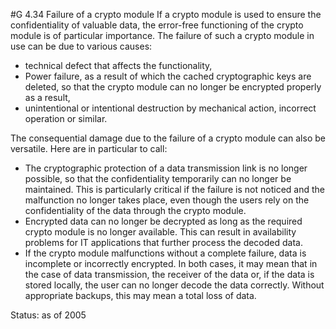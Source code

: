 #G 4.34 Failure of a crypto module
If a crypto module is used to ensure the confidentiality of valuable data, the error-free functioning of the crypto module is of particular importance. The failure of such a crypto module in use can be due to various causes:

* technical defect that affects the functionality,
* Power failure, as a result of which the cached cryptographic keys are deleted, so that the crypto module can no longer be encrypted properly as a result,
* unintentional or intentional destruction by mechanical action, incorrect operation or similar.


The consequential damage due to the failure of a crypto module can also be versatile. Here are in particular to call:

* The cryptographic protection of a data transmission link is no longer possible, so that the confidentiality temporarily can no longer be maintained. This is particularly critical if the failure is not noticed and the malfunction no longer takes place, even though the users rely on the confidentiality of the data through the crypto module.
* Encrypted data can no longer be decrypted as long as the required crypto module is no longer available. This can result in availability problems for IT applications that further process the decoded data.
* If the crypto module malfunctions without a complete failure, data is incomplete or incorrectly encrypted. In both cases, it may mean that in the case of data transmission, the receiver of the data or, if the data is stored locally, the user can no longer decode the data correctly. Without appropriate backups, this may mean a total loss of data.


Status: as of 2005



